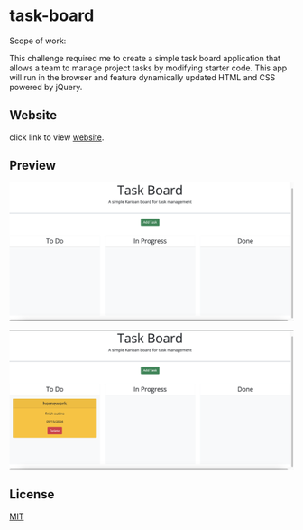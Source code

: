 # task-board

Scope of work:

This challenge required me to create a simple task board application that allows a team to manage project tasks by modifying starter code. This app will run in the browser and feature dynamically updated HTML and CSS powered by jQuery.



## Website

click link to view [website](https://ejacosta86.github.io/task-board/).



## Preview

![example website](./assets/images/taskclean.png)

![example website](./assets/images/taskone.png)

## License

[MIT](https://choosealicense.com/licenses/mit/)